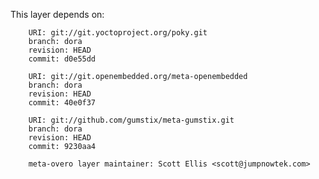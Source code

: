 This layer depends on:

        URI: git://git.yoctoproject.org/poky.git
        branch: dora
        revision: HEAD
        commit: d0e55dd 

        URI: git://git.openembedded.org/meta-openembedded
        branch: dora
        revision: HEAD
        commit: 40e0f37 

        URI: git://github.com/gumstix/meta-gumstix.git
        branch: dora
        revision: HEAD
        commit: 9230aa4  

        meta-overo layer maintainer: Scott Ellis <scott@jumpnowtek.com>

